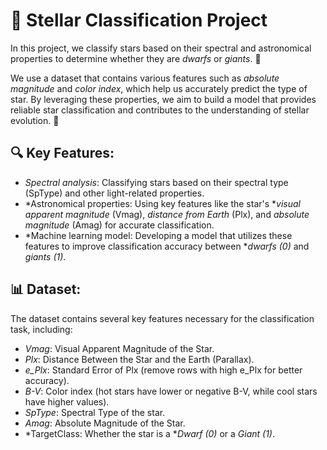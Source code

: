 # 🌟 Stellar Classification Project

In this project, we classify stars based on their spectral and astronomical properties to determine whether they are *dwarfs* or *giants*. 🌌

We use a dataset that contains various features such as *absolute magnitude* and *color index*, which help us accurately predict the type of star. By leveraging these properties, we aim to build a model that provides reliable star classification and contributes to the understanding of stellar evolution. 🚀

## 🔍 Key Features:
- *Spectral analysis*: Classifying stars based on their spectral type (SpType) and other light-related properties.
- *Astronomical properties: Using key features like the star's **visual apparent magnitude* (Vmag), *distance from Earth* (Plx), and *absolute magnitude* (Amag) for accurate classification.
- *Machine learning model: Developing a model that utilizes these features to improve classification accuracy between **dwarfs (0)* and *giants (1)*.

## 📊 Dataset:
The dataset contains several key features necessary for the classification task, including:
- *Vmag*: Visual Apparent Magnitude of the Star.
- *Plx*: Distance Between the Star and the Earth (Parallax).
- *e_Plx*: Standard Error of Plx (remove rows with high e_Plx for better accuracy).
- *B-V*: Color index (hot stars have lower or negative B-V, while cool stars have higher values).
- *SpType*: Spectral Type of the star.
- *Amag*: Absolute Magnitude of the Star.
- *TargetClass: Whether the star is a **Dwarf (0)* or a *Giant (1)*.
